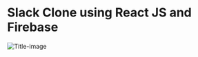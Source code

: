 # Slack Clone using React JS and Firebase

<!-- ### Live Website Lnik: # -->

![Title-image](https://github.com/nitish1310/slack-clone/blob/master/public/slack-clone.png)
